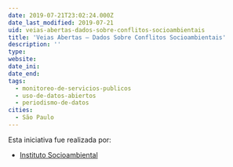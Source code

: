 ```yaml
---
date: 2019-07-21T23:02:24.000Z
date_last_modified: 2019-07-21
uid: veias-abertas-dados-sobre-conflitos-socioambientais
title: 'Veias Abertas – Dados Sobre Conflitos Socioambientais'
description: ''
type: 
website: 
date_ini: 
date_end: 
tags:
  - monitoreo-de-servicios-publicos
  - uso-de-datos-abiertos
  - periodismo-de-datos
cities: 
  - São Paulo
---
```


Esta iniciativa fue realizada por:

- [Instituto Socioambiental](/organizaciones/instituto-socioambiental)
